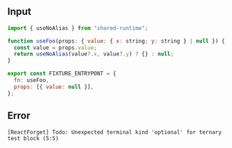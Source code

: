 
## Input

```javascript
import { useNoAlias } from "shared-runtime";

function useFoo(props: { value: { x: string; y: string } | null }) {
  const value = props.value;
  return useNoAlias(value?.x, value?.y) ? {} : null;
}

export const FIXTURE_ENTRYPONT = {
  fn: useFoo,
  props: [{ value: null }],
};

```


## Error

```
[ReactForget] Todo: Unexpected terminal kind 'optional' for ternary test block (5:5)
```
          
      